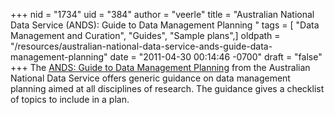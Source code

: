+++
nid = "1734"
uid = "384"
author = "veerle"
title = "Australian National Data Service (ANDS): Guide to Data Management Planning "
tags = [ "Data Management and Curation", "Guides", "Sample plans",]
oldpath = "/resources/australian-national-data-service-ands-guide-data-management-planning"
date = "2011-04-30 00:14:46 -0700"
draft = "false"
+++
The [ANDS: Guide to Data Management
Planning](http://ands.org.au/guides/data-management-planning-awareness.html)
from the Australian National Data Service offers generic guidance on
data management planning aimed at all disciplines of research. The
guidance gives a checklist of topics to include in a plan.

